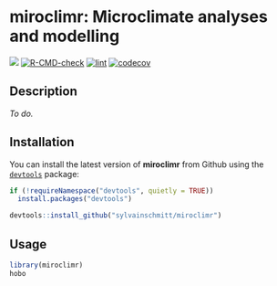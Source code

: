 # **miroclimr**: Microclimate analyses and modelling

[![](https://www.repostatus.org/badges/latest/wip.svg)](https://www.repostatus.org/#wip)
[![R-CMD-check](https://github.com/sylvainschmitt/microclimr/actions/workflows/R-CMD-check.yaml/badge.svg)](https://github.com/sylvainschmitt/microclimr/actions/workflows/R-CMD-check.yaml)
[![lint](https://github.com/sylvainschmitt/microclimr/workflows/lint.yaml/badge.svg)](https://github.com/sylvainschmitt/microclimr/actions?query=workflow%3Alint.yaml)
[![codecov](https://codecov.io/gh/sylvainschmitt/microclimr/graph/badge.svg?token=S1DLYCOU0N)](https://codecov.io/gh/sylvainschmitt/microclimr)

## Description

*To do.*

## Installation

You can install the latest version of **miroclimr** from Github using the [`devtools`](https://github.com/r-lib/devtools) package:

``` r
if (!requireNamespace("devtools", quietly = TRUE))
  install.packages("devtools")

devtools::install_github("sylvainschmitt/miroclimr")
```

## Usage

```r
library(miroclimr)
hobo
```
